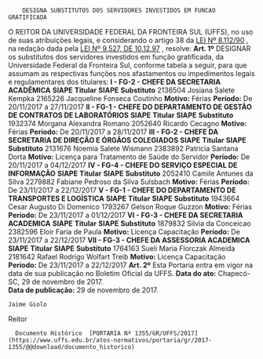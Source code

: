         DESIGNA SUBSTITUTOS DOS SERVIDORES INVESTIDOS EM FUNCAO GRATIFICADA  

 O REITOR DA UNIVERSIDADE FEDERAL DA FRONTEIRA SUL (UFFS), no uso de suas atribuições legais, e considerando o artigo 38 da [LEI Nº 8.112/90](http://www.planalto.gov.br/ccivil_03/leis/l8112cons.htm)  , na redação dada pela [LEI Nº 9.527, DE 10.12.97](http://www.planalto.gov.br/ccivil_03/leis/l9527.htm)  , resolve:   **Art. 1º** DESIGNAR os substitutos dos servidores investidos em função gratificada, da Universidade Federal da Fronteira Sul, conforme tabela a seguir, para que assumam as respectivas funções nos afastamentos ou impedimentos legais e regulamentares dos titulares: **I - FG-2 - CHEFE DA SECRETARIA ACADÊMICA**      **SIAPE**    **Titular**    **SIAPE**    **Substituto**      2136504   Josiana Salete Kempka   2165226   Jacqueline Fonseca Coutinho     **Motivo:**    Férias   **Período:**    De 20/11/2017 a 27/11/2017       **II - FG-1 - CHEFE DO DEPARTAMENTO DE GESTÃO DE CONTRATOS DE LABORATÓRIOS**      **SIAPE**    **Titular**    **SIAPE**    **Substituto**      1932374   Morgana Alexandra Romano   2052640   Ricardo Cecagno     **Motivo:**    Férias   **Período:**    De 20/11/2017 a 28/11/2017       **III - FG-2 - CHEFE DA SECRETARIA DE DIREÇÃO E ÓRGÃOS COLEGIADOS**      **SIAPE**    **Titular**    **SIAPE**    **Substituto**      2131676   Noemia Salete Wismann   2383892   Patricia Santana Dorta     **Motivo:**    Licença para Tratamento de Saúde do Servidor   **Período:**    De 20/11/2017 a 04/12/2017       **IV - FG-4 - CHEFE DO SERVIÇO ESPECIAL DE INFORMAÇÃO**      **SIAPE**    **Titular**    **SIAPE**    **Substituto**      2052410   Camile Antunes da Silva   2279882   Fabiane Pedroso da Silva Sulsbach     **Motivo:**    Férias   **Período:**    De 23/11/2017 a 22/12/2017       **V - FG-1 - CHEFE DO DEPARTAMENTO DE TRANSPORTES E LOGÍSTICA**      **SIAPE**    **Titular**    **SIAPE**    **Substituto**      1943664   Cesar Augusto Di Domenico   1793267   Gelson Roque Guzzon     **Motivo:**    Férias   **Período:**    De 23/11/2017 a 01/12/2017       **VI - FG-3 - CHEFE DA SECRETARIA ACADEMICA**      **SIAPE**    **Titular**    **SIAPE**    **Substituto**      1879832   Silvia da Conceicao   2382596   Eloir Faria de Paula     **Motivo:**    Licença Capacitação   **Período:**    De 23/11/2017 a 22/12/2017       **VII - FG-3 - CHEFE DA ASSESSORIA ACADEMICA**      **SIAPE**    **Titular**    **SIAPE**    **Substituto**      1764163   Sueli Maria Florczak Almeida   2181642   Rafael Rodrigo Wolfart Treib     **Motivo:**    Licença Capacitação   **Período:**    De 23/11/2017 a 22/12/2017       **Art. 2º** Esta Portaria entra em vigor na data de sua publicação no Boletim Oficial da UFFS.      **Data do ato:** Chapecó-SC, 29 de novembro de 2017.   
 **Data de publicação:**  29 de novembro de 2017. 

    Jaime Giolo   
 Reitor 

      Documento Histórico  [PORTARIA Nº 1355/GR/UFFS/2017](https://www.uffs.edu.br/atos-normativos/portaria/gr/2017-1355/@@download/documento_historico)     
      